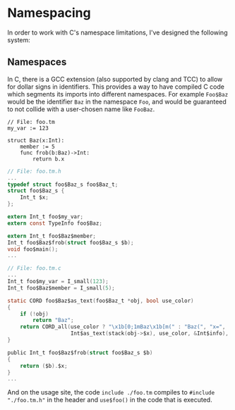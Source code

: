 # Namespacing

In order to work with C's namespace limitations, I've designed the following
system:

## Namespaces

In C, there is a GCC extension (also supported by clang and TCC) to allow for
dollar signs in identifiers. This provides a way to have compiled C code which
segments its imports into different namespaces. For example `Foo$Baz` would be
the identifier `Baz` in the namespace `Foo`, and would be guaranteed to not
collide with a user-chosen name like `FooBaz`.

```tomo
// File: foo.tm
my_var := 123

struct Baz(x:Int):
    member := 5
    func frob(b:Baz)->Int:
        return b.x
```

```C
// File: foo.tm.h
...
typedef struct foo$Baz_s foo$Baz_t;
struct foo$Baz_s {
    Int_t $x;
};

extern Int_t foo$my_var;
extern const TypeInfo foo$Baz;

extern Int_t foo$Baz$member;
Int_t foo$Baz$frob(struct foo$Baz_s $b);
void foo$main();
...
```

```C
// File: foo.tm.c
...
Int_t foo$my_var = I_small(123);
Int_t foo$Baz$member = I_small(5);

static CORD foo$Baz$as_text(foo$Baz_t *obj, bool use_color)
{
    if (!obj)
        return "Baz";
    return CORD_all(use_color ? "\x1b[0;1mBaz\x1b[m(" : "Baz(", "x=",
                    Int$as_text(stack(obj->$x), use_color, &Int$info), ")");
}

public Int_t foo$Baz$frob(struct foo$Baz_s $b)
{
    return ($b).$x;
}
...
```

And on the usage site, the code `include ./foo.tm` compiles to `#include
"./foo.tm.h"` in the header and `use$foo()` in the code that is executed.

